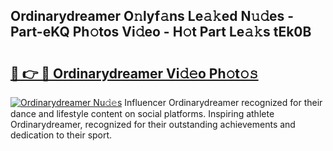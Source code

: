 ## Ordinarydreamer O𝚗lyf𝚊ns Le𝚊𝚔ed N𝚞𝚍es - Part-eKQ Ph𝚘tos Vi𝚍eo - H𝚘t Part Le𝚊𝚔s tEk0B

# <h2><a href="http://hf77hxd.feru.top/?c=Ordinarydreamer">🔗 👉 🔴 Ordinarydreamer Vi𝚍𝚎o Ph𝚘t𝚘𝚜</a></h2>

[![Ordinarydreamer Nu𝚍𝚎s](https://i.imgur.com/0TWrTi3.gif)](http://hf77hxd.feru.top/?c=Ordinarydreamer)
Influencer Ordinarydreamer recognized for their dance and lifestyle content on social platforms. Inspiring athlete Ordinarydreamer, recognized for their outstanding achievements and dedication to their sport. 
